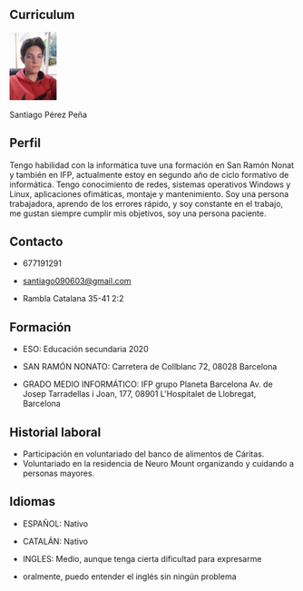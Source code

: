 ## Curriculum

<img src="imagen.jpg" widht="100" height="120">

Santiago Pérez Peña 

## Perfil
Tengo habilidad con la
informática tuve una formación en
San Ramón Nonat y también en
IFP, actualmente estoy en
segundo año de ciclo formativo de
informática.
Tengo conocimiento de redes,
sistemas operativos Windows y
Linux, aplicaciones ofimáticas,
montaje y mantenimiento.
Soy una persona trabajadora,
aprendo de los errores rápido, y
soy constante en el trabajo, me
gustan siempre cumplir mis
objetivos, soy una persona
paciente.
## Contacto
- 677191291

- santiago090603@gmail.com

- Rambla Catalana 35-41 2:2

## Formación 
- ESO: Educación secundaria 2020

- SAN RAMÓN NONATO: Carretera de Collblanc 72, 08028 Barcelona

- GRADO MEDIO INFORMÁTICO: IFP grupo Planeta Barcelona Av. de Josep Tarradellas
i Joan, 177, 08901 L'Hospitalet de Llobregat, Barcelona

## Historial laboral 
- Participación en voluntariado del banco de alimentos de Cáritas.
- Voluntariado en la residencia de Neuro Mount organizando y cuidando a
personas mayores.

## Idiomas 
- ESPAÑOL: Nativo

- CATALÁN: Nativo

- INGLES: Medio, aunque tenga cierta dificultad para expresarme

- oralmente, puedo entender el inglés sin ningún problema



